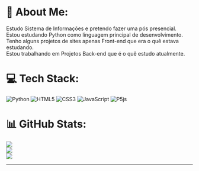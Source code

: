 # 💫 About Me:
Estudo Sistema de Informações e pretendo fazer uma pós presencial.<br>Estou estudando Python como linguagem principal de desenvolvimento.<br>Tenho alguns projetos de sites apenas Front-end que era o quê estava estudando.<br>Estou trabalhando em Projetos Back-end que é o quê estudo atualmente.<br>


# 💻 Tech Stack:
![Python](https://img.shields.io/badge/python-3670A0?style=for-the-badge&logo=python&logoColor=ffdd54) ![HTML5](https://img.shields.io/badge/html5-%23E34F26.svg?style=for-the-badge&logo=html5&logoColor=white) ![CSS3](https://img.shields.io/badge/css3-%231572B6.svg?style=for-the-badge&logo=css3&logoColor=white) ![JavaScript](https://img.shields.io/badge/javascript-%23323330.svg?style=for-the-badge&logo=javascript&logoColor=%23F7DF1E) ![P5js](https://img.shields.io/badge/p5.js-ED225D?style=for-the-badge&logo=p5.js&logoColor=FFFFFF)
# 📊 GitHub Stats:
![](https://github-readme-stats.vercel.app/api?username=@nak-su-blue&theme=nightowl&hide_border=false&include_all_commits=false&count_private=false)<br/>
![](https://github-readme-streak-stats.herokuapp.com/?user=@nak-su-blue&theme=nightowl&hide_border=false)<br/>
![](https://github-readme-stats.vercel.app/api/top-langs/?username=@nak-su-blue&theme=nightowl&hide_border=false&include_all_commits=false&count_private=false&layout=compact)


---
